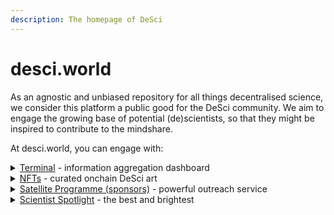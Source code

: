 ```yaml
---
description: The homepage of DeSci
---
```


# desci.world

As an agnostic and unbiased repository for all things decentralised science, we consider this platform a public good for the DeSci community. We aim to engage the growing base of potential (de)scientists, so that they might be inspired to contribute to the mindshare.

At desci.world, you can engage with:

<details>

<summary><a href="terminal.md">Terminal</a> - information aggregation dashboard</summary>

An information aggregation hub, drawing from available information across the DeSci space. The Terminal contains the following aggregated information:

* Project repository
* Job Board
* Events Calendar
* Interactive Map
* Media and Resources
* Tooling / Apps
* Decentralised Funding Opportunities

</details>

<details>

<summary><a href="nfts.md">NFTs</a> - curated onchain DeSci art</summary>

The desci.world NFT marketplace curates the most interesting and impactful DeSci collections. Navigating the sea of NFT collections can be daunting for new entrants to the web3 space, and we want to provide a safe and a trusted platform to begin that journey.

The NFT marketplace is powered by [Rarible](https://rarible.com/).

</details>

<details>

<summary><a href="satellite-programme-sponsors.md">Satellite Programme (sponsors)</a> - powerful outreach service</summary>

Some people or organisations may wish to benefit from the community access that desci.world facilitates. As such, we offer a variety of options for promotions and other sponsored campaigns to advertise and engage directly with our community.

The Satellite Programme full package includes up to two weeks of front page project placement, a social media campaign and other features designed to boost engagement in your project.

Features include:

* promoted listings at the top of the page (project, event, job, app/tools and funding)
* sponsored media page and email newsletter
* direct access to the Scientist Spotlight
* other direct sponsor and partner opportunities&#x20;

</details>

<details>

<summary><a href="scientist-spotlight.md">Scientist Spotlight</a> - the best and brightest</summary>

Periodically, we will give a feature position in our Spotlight to a particular scientist making important and striking advances in the decentralised fields of research.

</details>
